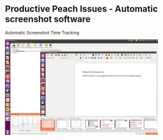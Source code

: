 # Productive Peach Issues - Automatic screenshot software

Automatic Screenshot Time Tracking



![Productive Peach Screenshot](https://raw.githubusercontent.com/etopian/productive-peach-issues/master/productive-peach-screenshot.png)
